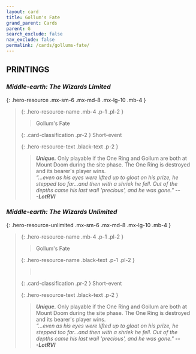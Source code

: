 ```yaml
---
layout: card
title: Gollum's Fate
grand_parent: Cards
parent: G
search_exclude: false
nav_exclude: false
permalink: /cards/gollums-fate/
---
```


## PRINTINGS


### _Middle-earth: The Wizards Limited_

{: .hero-resource .mx-sm-6 .mx-md-8 .mx-lg-10 .mb-4 }
> {: .hero-resource-name .mb-4 .p-1 .pl-2 }
> > <div class="card-mp"></div>
> > <div class="card-name">Gollum's Fate</div>
>
> {: .card-classification .pr-2 }
> Short-event
>
> {: .hero-resource-text .black-text .p-2 }
> > _**Unique.**_ Only playable if the One Ring and Gollum are both at Mount Doom during the site phase. The One Ring is destroyed and its bearer's player wins. <br>_“...even as his eyes were lifted up to gloat on his prize, he stepped too far...and then with a shriek he fell. Out of the depths came his last wail 'precious', and he was gone."_ ***---&#65279;LotRVI*** 
> 

### _Middle-earth: The Wizards Unlimited_

{: .hero-resource-unlimited .mx-sm-6 .mx-md-8 .mx-lg-10 .mb-4 }
> {: .hero-resource-name .mb-4 .p-1 .pl-2 }
> > <div class="card-mp"></div>
> > <div class="card-name">Gollum's Fate</div>
>
> {: .hero-resource-name .black-text .p-1 .pl-2 }
> > &nbsp;
>
> {: .card-classification .pr-2 }
> Short-event
>
> {: .hero-resource-text .black-text .p-2 }
> > _**Unique.**_ Only playable if the One Ring and Gollum are both at Mount Doom during the site phase. The One Ring is destroyed and its bearer's player wins. <br>_“...even as his eyes were lifted up to gloat on his prize, he stepped too far...and then with a shriek he fell. Out of the depths came his last wail 'precious', and he was gone."_ ***---&#65279;LotRVI*** 
> 
